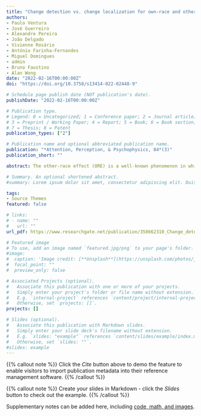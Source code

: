 ```yaml
---
title: "Change detection vs. change localization for own-race and other-race faces"
authors:
- Paulo Ventura
- José Guerreiro
- Alexandre Pereira
- João Delgado
- Vivienne Rosário
- António Farinha-Fernandes
- Miguel Domingues
- admin
- Bruno Faustino
- Alan Wong
date: "2022-02-16T00:00:00Z"
doi: "https://doi.org/10.3758/s13414-022-02448-9"

# Schedule page publish date (NOT publication's date).
publishDate: "2022-02-16T00:00:00Z"

# Publication type.
# Legend: 0 = Uncategorized; 1 = Conference paper; 2 = Journal article;
# 3 = Preprint / Working Paper; 4 = Report; 5 = Book; 6 = Book section;
# 7 = Thesis; 8 = Patent
publication_types: ["2"]

# Publication name and optional abbreviated publication name.
publication: "*Attention, Perception, & Psychophysics, 84*(3)"
publication_short: ""

abstract: The other-race effect (ORE) is a well-known phenomenon in which people discriminate and recognize faces from their ethnic group more accurately than faces from other ethnic groups. Holistic processing, or the mandatory tendency to process all parts of an object together, has been proposed as an explanation for the ORE. According to the holistic perspective of the ORE, other-race faces might be subject to weaker holistic processing than own-race faces. However, evidence for this hypothesis is inconsistent. Although it is generally assumed that holistic processing helps the individuation of objects, holistic processing may also come at a cost. Specifically, holistic processing may reduce the capacity to localize changes in the constituent parts of an object, but not in detecting changes to an object as a whole. In the present study, we examined change detection and change localization accuracy for Caucasian and African faces, and houses. Performance was better for change detection than change localization for Caucasian faces. While clear costs of holistic processing for Caucasian faces were thus found, the difference between change localization and change detection was not obvious for African faces. However, childhood exposure to other-race people correlated with change detection for African faces, but not with change localization for African faces. Our results thus show that holistic processing of other-race faces may depend on early contact with other-race people.

# Summary. An optional shortened abstract.
#summary: Lorem ipsum dolor sit amet, consectetur adipiscing elit. Duis posuere tellus ac convallis placerat. Proin tincidunt magna sed ex sollicitudin condimentum.

tags:
- Source Themes
featured: false

# links:
# - name: ""
#   url: ""
url_pdf: https://www.researchgate.net/publication/358662310_Change_detection_vs_change_localization_for_own-race_and_other-race_faces

# Featured image
# To use, add an image named `featured.jpg/png` to your page's folder. 
#image:
#  caption: 'Image credit: [**Unsplash**](https://unsplash.com/photos/jdD8gXaTZsc)'
#  focal_point: ""
#  preview_only: false

# Associated Projects (optional).
#   Associate this publication with one or more of your projects.
#   Simply enter your project's folder or file name without extension.
#   E.g. `internal-project` references `content/project/internal-project/index.md`.
#   Otherwise, set `projects: []`.
projects: []

# Slides (optional).
#   Associate this publication with Markdown slides.
#   Simply enter your slide deck's filename without extension.
#   E.g. `slides: "example"` references `content/slides/example/index.md`.
#   Otherwise, set `slides: ""`.
#slides: example
---
```


{{% callout note %}}
Click the *Cite* button above to demo the feature to enable visitors to import publication metadata into their reference management software.
{{% /callout %}}

{{% callout note %}}
Create your slides in Markdown - click the *Slides* button to check out the example.
{{% /callout %}}

Supplementary notes can be added here, including [code, math, and images](https://wowchemy.com/docs/writing-markdown-latex/).
